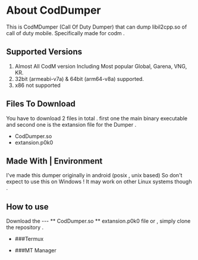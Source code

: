 
# About CodDumper
This is CodMDumper (Call Of Duty Dumper) that can dump libil2cpp.so of call of duty mobile.
Specifically made for codm .

## Supported Versions
1) Almost All CodM version Including Most popular Global, Garena, VNG, KR. 
2) 32bit (armeabi-v7a) & 64bit (arm64-v8a) supported.
3) x86 not supported

## Files To Download
You have to download 2 files in total . first one the main binary executable and
second one is the extansion file for the Dumper .
 * CodDumper.so
 * extansion.p0k0

## Made With | Environment
I've made this dumper originally in android (posix , unix based)
So don't expect to use this on Windows ! 
It may work on other Linux systems though .

## How to use
Download the ---
   ** CodDumper.so
   ** extansion.p0k0
file or , simply clone the repository .
* ###Termux

* ###MT Manager

